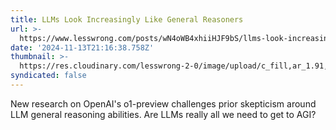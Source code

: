 ```yaml
---
title: LLMs Look Increasingly Like General Reasoners
url: >-
  https://www.lesswrong.com/posts/wN4oWB4xhiiHJF9bS/llms-look-increasingly-like-general-reasoners
date: '2024-11-13T21:16:38.758Z'
thumbnail: >-
  https://res.cloudinary.com/lesswrong-2-0/image/upload/c_fill,ar_1.91,g_auto/SocialPreview/i3id3bmqg2elirynuq6z
syndicated: false
---
```

New research on OpenAI's o1-preview challenges prior skepticism around LLM general reasoning abilities. Are LLMs really all we need to get to AGI?
